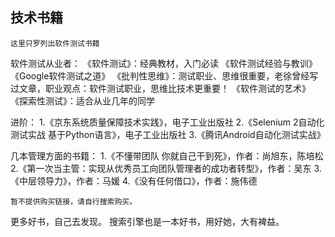 ## 技术书籍

~~~
这里只罗列出软件测试书籍
~~~

软件测试从业者：
《软件测试》：经典教材，入门必读
《软件测试经验与教训》
《Google软件测试之道》
《批判性思维》：测试职业、思维很重要，老徐曾经写过文章，职业观点：软件测试职业，思维比技术更重要！
《软件测试的艺术》
《探索性测试》：适合从业几年的同学

进阶：
1.《京东系统质量保障技术实践》，电子工业出版社
2.《Selenium 2自动化测试实战 基于Python语言》，电子工业出版社
3.《腾讯Android自动化测试实战》

几本管理方面的书籍：
1.《不懂带团队 你就自己干到死》，作者：尚旭东，陈培松
2.《第一次当主管：实现从优秀员工向团队管理者的成功者转型》，作者：吴东
3.《中层领导力》，作者：马媛
4.《没有任何借口》，作者：施伟德

~~~
暂不提供购买链接，请自行搜索购买。
~~~

更多好书，自己去发现。
搜索引擎也是一本好书，用好她，大有裨益。